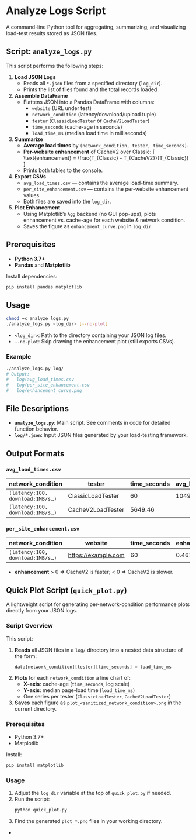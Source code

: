 # Analyze Logs Script

A command-line Python tool for aggregating, summarizing, and visualizing load-test results stored as JSON files.

## Script: `analyze_logs.py`

This script performs the following steps:

1. **Load JSON Logs**
   - Reads all `*.json` files from a specified directory (`log_dir`).
   - Prints the list of files found and the total records loaded.
2. **Assemble DataFrame**
   - Flattens JSON into a Pandas DataFrame with columns:
     - `website` (URL under test)
     - `network_condition` (latency/download/upload tuple)
     - `tester` (`ClassicLoadTester` or `CacheV2LoadTester`)
     - `time_seconds` (cache-age in seconds)
     - `load_time_ms` (median load time in milliseconds)
3. **Summarize**
   - **Average load times** by `(network_condition, tester, time_seconds)`.
   - **Per-website enhancement** of CacheV2 over Classic:
     \[
       \text{enhancement} = \frac{T_{Classic} - T_{CacheV2}}{T_{Classic}}
     \]
   - Prints both tables to the console.
4. **Export CSVs**
   - `avg_load_times.csv` — contains the average load-time summary.
   - `per_site_enhancement.csv` — contains the per-website enhancement values.
   - Both files are saved into the `log_dir`.
5. **Plot Enhancement**
   - Using Matplotlib’s `Agg` backend (no GUI pop-ups), plots enhancement vs. cache-age for each website & network condition.
   - Saves the figure as `enhancement_curve.png` in `log_dir`.

## Prerequisites

- **Python 3.7+**
- **Pandas** and **Matplotlib**

Install dependencies:

```bash
pip install pandas matplotlib
```

## Usage

```bash
chmod +x analyze_logs.py
./analyze_logs.py <log_dir> [--no-plot]
```

- `<log_dir>`: Path to the directory containing your JSON log files.
- `--no-plot`: Skip drawing the enhancement plot (still exports CSVs).

### Example

```bash
./analyze_logs.py log/
# Output:
#   log/avg_load_times.csv
#   log/per_site_enhancement.csv
#   log/enhancement_curve.png
```

## File Descriptions

- **`analyze_logs.py`**: Main script. See comments in code for detailed function behavior.
- **`log/*.json`**: Input JSON files generated by your load-testing framework.

## Output Formats

### `avg_load_times.csv`

| network_condition               | tester            | time_seconds | avg_load_time_ms |
|---------------------------------|-------------------|--------------|------------------|
| `(latency:100, download:1MB/s…)` | ClassicLoadTester | 60           | 10492.77         |
| `(latency:100, download:1MB/s…)` | CacheV2LoadTester | 5649.46      |                  |

### `per_site_enhancement.csv`

| network_condition               | website             | time_seconds | enhancement |
|---------------------------------|---------------------|--------------|-------------|
| `(latency:100, download:1MB/s…)` | https://example.com | 60           | 0.461       |

- **enhancement** > 0 ⇒ CacheV2 is faster; < 0 ⇒ CacheV2 is slower.


## Quick Plot Script (`quick_plot.py`)

A lightweight script for generating per-network-condition performance plots directly from your JSON logs.

### Script Overview

This script:

1. **Reads** all JSON files in a `log/` directory into a nested data structure of the form:
   ```python
   data[network_condition][tester][time_seconds] = load_time_ms
   ```
2. **Plots** for each `network_condition` a line chart of:
   - **X‑axis**: cache-age (`time_seconds`, log scale)
   - **Y‑axis**: median page-load time (`load_time_ms`)
   - One series per tester (`ClassicLoadTester`, `CacheV2LoadTester`)
3. **Saves** each figure as `plot_<sanitized_network_condition>.png` in the current directory.

### Prerequisites

- Python 3.7+
- Matplotlib

Install:
```bash
pip install matplotlib
```

### Usage

1. Adjust the `log_dir` variable at the top of `quick_plot.py` if needed.
2. Run the script:
   ```bash
   python quick_plot.py
   ```
3. Find the generated `plot_*.png` files in your working directory.


-
